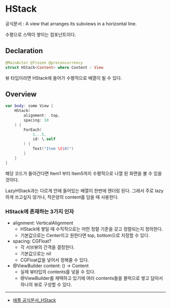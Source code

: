 # HStack
공식문서 :
     A view that arranges its subviews in a horizontal line.

수평으로 스택이 쌓이는 컴포넌트이다.

## Declaration
```swift
@MainActor @frozen @preconcurrency
struct HStack<Content> where Content : View
```
뷰 타입이라면 HStack에 들어가 수평적으로 배열이 될 수 있다.

## Overview

```swift
var body: some View {
    HStack(
        alignment: .top,
        spacing: 10
    ) {
        ForEach(
            1...5,
            id: \.self
        ) {
            Text("Item \($0)")
        }
    }
}
```
해당 코드가 돌아간다면 Item1 부터 Item5까지 수평적으로 나열 된 화면을 볼 수 있을 것이다.

LazyHStack과는 다르게 안에 들어있는 배열이 한번에 렌더링 된다. 그래서 주로 lazy하게 쓰고싶지 않거나, 적은양의 content를 담을 때 사용한다.

### HStack에 존재하는 3가지 인자
- alignment: VerticalAlignment
    - HStack에 쌓일 때 수직적으로는 어떤 정렬 기준을 갖고 정렬되는지 정의한다.
    - 기본값으로는 Center이고 원한다면 top, bottom으로 지정할 수 있다.
- spacing: CGFloat?
    - 각 서브뷰의 간격을 결정한다.
    - 기본값으로는 nil
    - CGFloat값을 넣어서 정해줄 수 있다.
- @ViewBuilder content: () -> Content
    - 실제 뷰타입의 contents를 넣을 수 있다.
    - @ViewBuilder를 채택하고 있기에 여러 contents들을 블럭으로 쌓고 담아서 하나의 뷰로 구성할 수 있다.


***
- [애플 공식문서_HStack](https://developer.apple.com/documentation/swiftui/HStack) 
